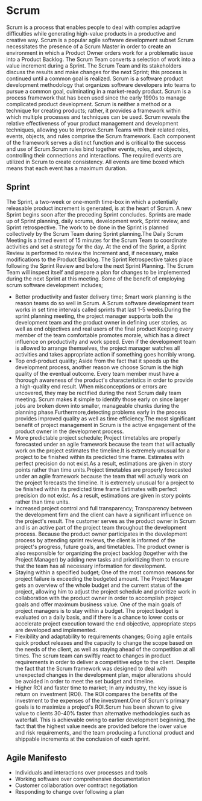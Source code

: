 # Scrum
Scrum is a process that enables people to deal with complex adaptive difficulties while generating high-value products in a productive and creative way. Scrum is a popular agile software development subset Scrum necessitates the presence of a Scrum Master in order to create an environment in which a Product Owner orders work for a problematic issue into a Product Backlog. The Scrum Team converts a selection of work into a value increment during a Sprint.  The Scrum Team and its stakeholders discuss the results and make changes for the next Sprint; this process is continued until a common goal is realized.
Scrum is a software product development methodology that organizes software developers into teams to pursue a common goal, culminating in a market-ready product. Scrum is a process framework that has been used since the early 1990s to manage complicated product development. Scrum is neither a method or a technique for creating products; rather, it provides a framework within which multiple processes and techniques can be used. Scrum reveals the relative effectiveness of your product management and development techniques, allowing you to improve.Scrum Teams with their related roles, events, objects, and rules comprise the Scrum framework. Each component of the framework serves a distinct function and is critical to the success and use of Scrum.Scrum rules bind together events, roles, and objects, controlling their connections and interactions. The required events are utilized in Scrum to create consistency. All events are time boxed which means that each event has a maximum duration.
## Sprint
 The Sprint, a two-week or one-month time-box in which a potentially releasable product increment is generated, is at the heart of Scrum. A new Sprint begins soon after the preceding Sprint concludes. Sprints are made up of Sprint planning, daily scrums, development work, Sprint review, and Sprint retrospective. The work to be done in the Sprint is planned collectively by the Scrum Team during Sprint planning.The Daily Scrum Meeting is a timed event of 15 minutes for the Scrum Team to coordinate activities and set a strategy for the day. At the end of the Sprint, a Sprint Review is performed to review the Increment and, if necessary, make modifications to the Product Backlog. The Sprint Retrospective takes place following the Sprint Review and before the next Sprint Planning. The Scrum Team will inspect itself and prepare a plan for changes to be implemented during the next Sprint at this meeting.
 Some of the benefit of employing scrum software development includes;
 - Better productivity and faster delivery time;  Smart work planning is the reason teams do so well in Scrum.
A Scrum software development team works in set time intervals called sprints that last 1-5 weeks.During the sprint planning meeting,  the project manager supports both the development team and the product owner in defining user stories, as well as end objectives and real users of the final product Keeping every member of the team comfortable promotes morale, which has a direct influence on productivity and work speed.
Even if the development team is allowed to arrange themselves, the project manager watches all activities and takes appropriate action if something goes horribly wrong.
- Top end-product quality; Aside from the fact that it speeds up the development process, another reason we choose Scrum is the high quality of the eventual outcome. Every team member must have a thorough awareness of the product's characteristics in order to provide a high-quality end result.  When misconceptions or errors are uncovered, they may be rectified during the next Scrum daily team meeting.
Scrum makes it simple to identify those early on since larger jobs are broken down into smaller,  manageable chunks during the planning phase.Furthermore,detecting problems early in the process provides improved quality as well as time efficiency.The most significant benefit of project management in Scrum is the active engagement of the product owner in the development process.
- More predictable project schedule; Project timetables are properly forecasted under an agile framework because the team that will actually work on the project estimates the timeline.It is extremely unusual for a project to be finished within its predicted time frame. Estimates with perfect precision do not exist.As a result, estimations are given in story points rather than time units.Project timetables are properly forecasted under an agile framework because the team that will actually work on the project forecasts the timeline. It is extremely unusual for a project to be finished within its predicted time frame Estimates with perfect precision do not exist. As a result, estimations are given in story points rather than time units.
- Increased project control and full transparency; Transparency between the development firm and the client can have a significant influence on the project's result. The customer serves as the product owner in Scrum and is an active part of the project team throughout the development process. Because the product owner participates in the development process by attending sprint reviews, the client is informed of the project's progress, future goals, and timetables. The product owner is also responsible for organizing the project backlog (together with the Project Manager) by adding new tasks and prioritizing them to ensure that the team has all necessary information for development.
- Staying within a specified budget; One of the most common reasons for project failure is exceeding the budgeted amount. The Project Manager gets an overview of the whole budget and the current status of the project, allowing him to adjust the project schedule and prioritize work in collaboration with the product owner in order to accomplish project goals and offer maximum business value. One of the main goals of project managers is to stay within a budget. The project budget is evaluated on a daily basis, and if there is a chance to lower costs or accelerate project execution toward the end objective, appropriate steps are developed and implemented.
- Flexibility and adaptability to requirements changes; Going agile entails quick product releases and the capacity to change the scope based on the needs of the client, as well as staying ahead of the competition at all times. The scrum team can swiftly react to changes in product requirements in order to deliver a competitive edge to the client. Despite the fact that the Scrum framework was designed to deal with unexpected changes in the development plan, major alterations should be avoided in order to meet the set budget and timeline.
- Higher ROI and faster time to market;  In any industry, the key issue is return on investment (ROI). The ROI compares the benefits of the investment to the expenses of the investment.One of Scrum's primary goals is to maximize a project's ROI.Scrum has been shown to give value to clients 30-40% faster than alternative methodologies such as waterfall. This is achievable owing to earlier development beginning,  the fact that the highest value needs are provided before the lower value and risk requirements, and the team producing a functional product and shippable increments at the conclusion of each sprint.

## Agile Manifesto
- Individuals and interactions over   processes and tools
- Working software over comprehensive documentation
- Customer collaboration over contract negotiation
- Responding to change over following a plan